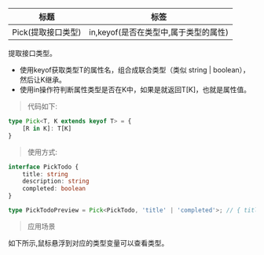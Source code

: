 | 标题               | 标签                                  |
| ------------------ | ------------------------------------- |
| Pick(提取接口类型) | in,keyof(是否在类型中,属于类型的属性) |

提取接口类型。

- 使用keyof获取类型T的属性名，组合成联合类型（类似 string | boolean），然后让K继承。
- 使用in操作符判断属性类型是否在K中，如果是就返回T[K]，也就是属性值。

> 代码如下:

```ts
type Pick<T, K extends keyof T> = {
    [R in K]: T[K]
}
```

> 使用方式:

```ts
interface PickTodo {
    title: string
    description: string
    completed: boolean
}

type PickTodoPreview = Pick<PickTodo, 'title' | 'completed'>; // { title:string;completed: boolean; }
```

> 应用场景

如下所示,鼠标悬浮到对应的类型变量可以查看类型。

<div class="code-editor" data-url="codes/typescript/demo/Pick.ts" data-language="typescript"></div>
